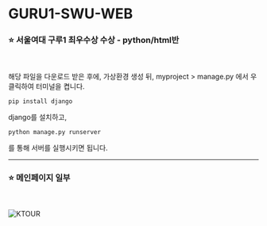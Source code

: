 # GURU1-SWU-WEB
### :star: 서울여대 구루1 최우수상 수상 - python/html반

<br>

해당 파일을 다운로드 받은 후에, 가상환경 생성 뒤,
myproject > manage.py 에서 우클릭하여 터미널을 켭니다.
```
pip install django
```
django를 설치하고,
```
python manage.py runserver
```
를 통해 서버를 실행시키면 됩니다.

<hr>

### :star: 메인페이지 일부

<br>

![KTOUR](https://user-images.githubusercontent.com/97894470/182146968-5a302f79-e5e1-4e77-84b3-7e5c1bc87b51.png)
